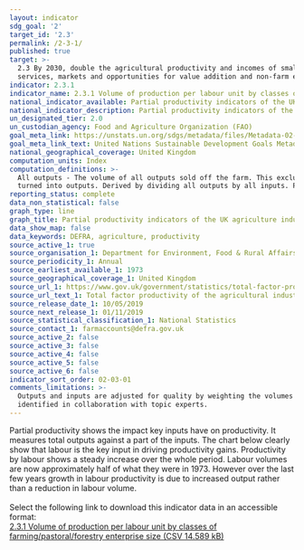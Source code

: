 ```yaml
---
layout: indicator
sdg_goal: '2'
target_id: '2.3'
permalink: /2-3-1/
published: true
target: >-
  2.3 By 2030, double the agricultural productivity and incomes of small-scale food producers, in particular women, indigenous peoples, family farmers, pastoralists and fishers, including through secure and equal access to land, other productive resources and inputs, knowledge, financial
  services, markets and opportunities for value addition and non-farm employment
indicator: 2.3.1
indicator_name: 2.3.1 Volume of production per labour unit by classes of farming/pastoral/forestry enterprise size
national_indicator_available: Partial productivity indicators of the UK agriculture industry
national_indicator_description: Partial productivity indicators of the UK agriculture industry, including productivity by labour
un_designated_tier: 2.0
un_custodian_agency: Food and Agriculture Organization (FAO)
goal_meta_link: https://unstats.un.org/sdgs/metadata/files/Metadata-02-03-01.pdf
goal_meta_link_text: United Nations Sustainable Development Goals Metadata (PDF 4.0 MB)
national_geographical_coverage: United Kingdom
computation_units: Index
computation_definitions: >-
  All outputs - The volume of all outputs sold off the farm. This excludes transactions within the industry. All inputs - The volume of goods and services purchased and consumed. This excludes transactions within the industry. Total factor productivity - How efficiently all inputs are
  turned into outputs. Derived by dividing all outputs by all inputs. Partial productivity - How efficiently intermediate consumption, capital, labour or land is transformed into outputs. Derived by dividing all outputs by each factor.
reporting_status: complete
data_non_statistical: false
graph_type: line
graph_title: Partial productivity indicators of the UK agriculture industry (1973=100)
data_show_map: false
data_keywords: DEFRA, agriculture, productivity
source_active_1: true
source_organisation_1: Department for Environment, Food & Rural Affairs
source_periodicity_1: Annual
source_earliest_available_1: 1973
source_geographical_coverage_1: United Kingdom
source_url_1: https://www.gov.uk/government/statistics/total-factor-productivity-of-the-agricultural-industry
source_url_text_1: Total factor productivity of the agricultural industry
source_release_date_1: 10/05/2019
source_next_release_1: 01/11/2019
source_statistical_classification_1: National Statistics
source_contact_1: farmaccounts@defra.gov.uk
source_active_2: false
source_active_3: false
source_active_4: false
source_active_5: false
source_active_6: false
indicator_sort_order: 02-03-01
comments_limitations: >-
  Outputs and inputs are adjusted for quality by weighting the volumes by price. This indicator is being used as an approximation of the UN SDG Indicator. Where possible, we will work to identify or develop UK data to meet the global indicator specification. This indicator has been
  identified in collaboration with topic experts.
---
```

Partial productivity shows the impact key inputs have on productivity. It measures total outputs against a part of the inputs. The chart below clearly show that labour is the key input in driving productivity gains. Productivity by labour shows a steady increase over the whole period. Labour volumes are now approximately half of what they were in 1973. However over the last few years growth in labour productivity is due to increased output rather than a reduction in labour volume. <br><br> Select the following link to download this indicator data in an accessible format:<br>[2.3.1 Volume of production per labour unit by classes of farming/pastoral/forestry enterprise size (CSV 14.589 kB)](https://sustainabledevelopment-uk.github.io/sdg-data/data/2-3-1.csv)